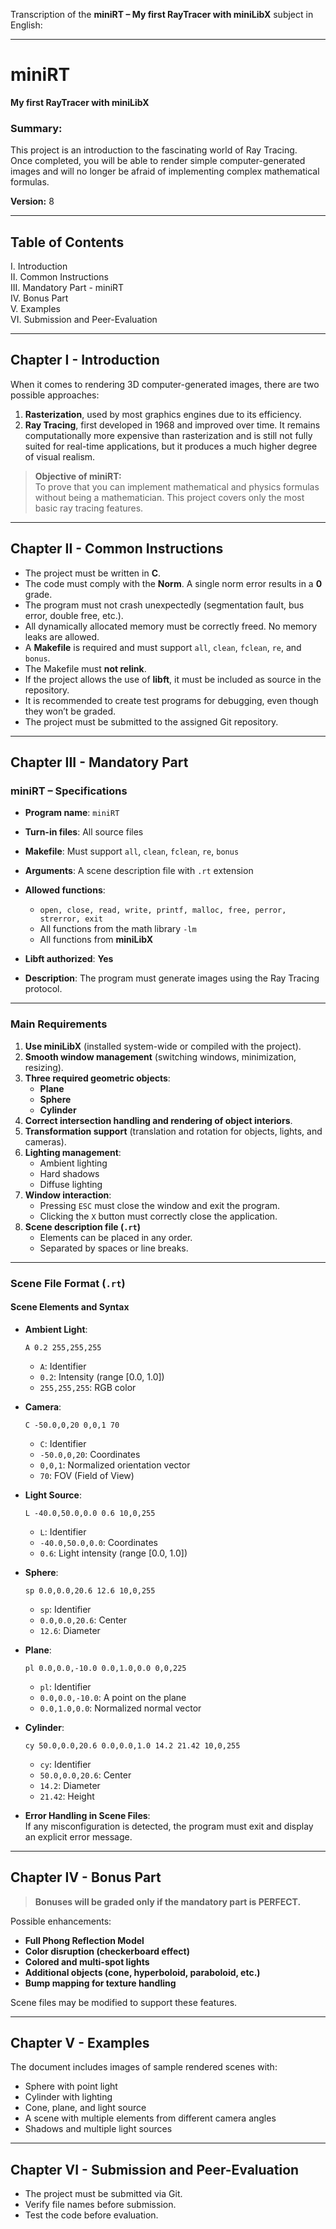 Transcription of the **miniRT – My first RayTracer with miniLibX** subject in English:

---

# **miniRT**  
**My first RayTracer with miniLibX**  

### **Summary:**  
This project is an introduction to the fascinating world of Ray Tracing.  
Once completed, you will be able to render simple computer-generated images and will no longer be afraid of implementing complex mathematical formulas.  

**Version:** 8  

---

## **Table of Contents**  

I. Introduction  
II. Common Instructions  
III. Mandatory Part - miniRT  
IV. Bonus Part  
V. Examples  
VI. Submission and Peer-Evaluation  

---

## **Chapter I - Introduction**  

When it comes to rendering 3D computer-generated images, there are two possible approaches:  

1. **Rasterization**, used by most graphics engines due to its efficiency.  
2. **Ray Tracing**, first developed in 1968 and improved over time. It remains computationally more expensive than rasterization and is still not fully suited for real-time applications, but it produces a much higher degree of visual realism.  

> **Objective of miniRT:**  
To prove that you can implement mathematical and physics formulas without being a mathematician. This project covers only the most basic ray tracing features.  

---

## **Chapter II - Common Instructions**  

- The project must be written in **C**.  
- The code must comply with the **Norm**. A single norm error results in a **0** grade.  
- The program must not crash unexpectedly (segmentation fault, bus error, double free, etc.).  
- All dynamically allocated memory must be correctly freed. No memory leaks are allowed.  
- A **Makefile** is required and must support `all`, `clean`, `fclean`, `re`, and `bonus`.  
- The Makefile must **not relink**.  
- If the project allows the use of **libft**, it must be included as source in the repository.  
- It is recommended to create test programs for debugging, even though they won’t be graded.  
- The project must be submitted to the assigned Git repository.  

---

## **Chapter III - Mandatory Part**  

### **miniRT – Specifications**  

- **Program name**: `miniRT`  
- **Turn-in files**: All source files  
- **Makefile**: Must support `all`, `clean`, `fclean`, `re`, `bonus`  
- **Arguments**: A scene description file with `.rt` extension  
- **Allowed functions**:  
  - `open, close, read, write, printf, malloc, free, perror, strerror, exit`  
  - All functions from the math library `-lm`  
  - All functions from **miniLibX**  

- **Libft authorized**: **Yes**  
- **Description**: The program must generate images using the Ray Tracing protocol.  

---

### **Main Requirements**  

1. **Use miniLibX** (installed system-wide or compiled with the project).  
2. **Smooth window management** (switching windows, minimization, resizing).  
3. **Three required geometric objects**:  
   - **Plane**  
   - **Sphere**  
   - **Cylinder**  
4. **Correct intersection handling and rendering of object interiors**.  
5. **Transformation support** (translation and rotation for objects, lights, and cameras).  
6. **Lighting management**:  
   - Ambient lighting  
   - Hard shadows  
   - Diffuse lighting  
7. **Window interaction**:  
   - Pressing `ESC` must close the window and exit the program.  
   - Clicking the `X` button must correctly close the application.  
8. **Scene description file (`.rt`)**  
   - Elements can be placed in any order.  
   - Separated by spaces or line breaks.  

---

### **Scene File Format (`.rt`)**  

#### **Scene Elements and Syntax**  

- **Ambient Light**:  
  ```
  A 0.2 255,255,255
  ```
  - `A`: Identifier  
  - `0.2`: Intensity (range [0.0, 1.0])  
  - `255,255,255`: RGB color  

- **Camera**:  
  ```
  C -50.0,0,20 0,0,1 70
  ```
  - `C`: Identifier  
  - `-50.0,0,20`: Coordinates  
  - `0,0,1`: Normalized orientation vector  
  - `70`: FOV (Field of View)  

- **Light Source**:  
  ```
  L -40.0,50.0,0.0 0.6 10,0,255
  ```
  - `L`: Identifier  
  - `-40.0,50.0,0.0`: Coordinates  
  - `0.6`: Light intensity (range [0.0, 1.0])  

- **Sphere**:  
  ```
  sp 0.0,0.0,20.6 12.6 10,0,255
  ```
  - `sp`: Identifier  
  - `0.0,0.0,20.6`: Center  
  - `12.6`: Diameter  

- **Plane**:  
  ```
  pl 0.0,0.0,-10.0 0.0,1.0,0.0 0,0,225
  ```
  - `pl`: Identifier  
  - `0.0,0.0,-10.0`: A point on the plane  
  - `0.0,1.0,0.0`: Normalized normal vector  

- **Cylinder**:  
  ```
  cy 50.0,0.0,20.6 0.0,0.0,1.0 14.2 21.42 10,0,255
  ```
  - `cy`: Identifier  
  - `50.0,0.0,20.6`: Center  
  - `14.2`: Diameter  
  - `21.42`: Height  

- **Error Handling in Scene Files**:  
  If any misconfiguration is detected, the program must exit and display an explicit error message.  

---

## **Chapter IV - Bonus Part**  

> **Bonuses will be graded only if the mandatory part is PERFECT.**  

Possible enhancements:  
- **Full Phong Reflection Model**  
- **Color disruption (checkerboard effect)**  
- **Colored and multi-spot lights**  
- **Additional objects (cone, hyperboloid, paraboloid, etc.)**  
- **Bump mapping for texture handling**  

Scene files may be modified to support these features.  

---

## **Chapter V - Examples**  

The document includes images of sample rendered scenes with:  
- Sphere with point light  
- Cylinder with lighting  
- Cone, plane, and light source  
- A scene with multiple elements from different camera angles  
- Shadows and multiple light sources  

---

## **Chapter VI - Submission and Peer-Evaluation**  

- The project must be submitted via Git.  
- Verify file names before submission.  
- Test the code before evaluation.  
